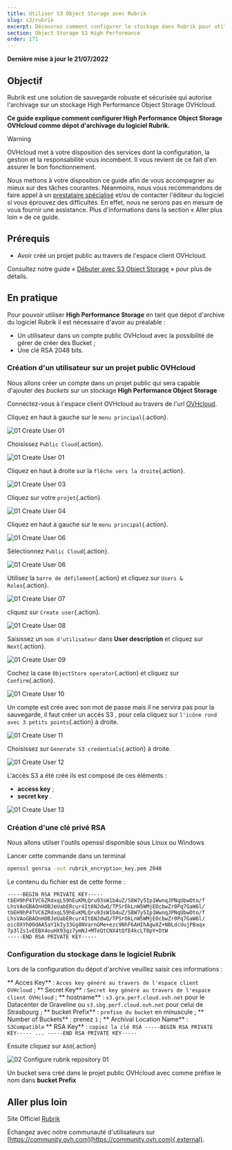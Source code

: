 ```yaml
---
title: Utiliser S3 Object Storage avec Rubrik
slug: s3/rubrik
excerpt: Découvrez comment configurer le stockage dans Rubrik pour utiliser un bucket S3 Object Storage
section: Object Storage S3 High Performance
order: 171
---
```


**Dernière mise à jour le 21/07/2022**

## Objectif

Rubrik est une solution de sauvegarde robuste et sécurisée qui autorise l'archivage sur un stockage High Performance Object Storage OVHcloud.

**Ce guide explique comment configurer High Performance Object Storage OVHcloud comme dépot d'archivage du logiciel Rubrik.**

> [!warning]
>
> OVHcloud met à votre disposition des services dont la configuration, la gestion et la responsabilité vous incombent. Il vous revient de ce fait d'en assurer le bon fonctionnement.
>
> Nous mettons à votre disposition ce guide afin de vous accompagner au mieux sur des tâches courantes. Néanmoins, nous vous recommandons de faire appel à un [prestataire spécialisé](https://partner.ovhcloud.com/fr/) et/ou de contacter l'éditeur du logiciel si vous éprouvez des difficultés. En effet, nous ne serons pas en mesure de vous fournir une assistance. Plus d'informations dans la section « Aller plus loin » de ce guide.
>

## Prérequis

- Avoir créé un projet public au travers de l'espace client OVHcloud.

Consultez notre guide « [Débuter avec S3 Object Storage](https://docs.ovh.com/fr/storage/s3/debuter-avec-s3/) » pour plus de détails.

## En pratique

Pour pouvoir utiliser **High Performance Storage** en tant que dépot d'archive du logiciel Rubrik il est nécessaire d'avoir au préalable :

- Un utilisateur dans un compte public OVHcloud avec la possibilité de gérer de créer des Bucket ;
- Une clé RSA 2048 bits.

### Création d'un utilisateur sur un projet public OVHcloud

Nous allons créer un compte dans un projet public qui sera capable d'ajouter des *buckets* sur un stockage **High Performance Object Storage**

Connectez-vous à l'espace client OVHcloud au travers de l'url [OVHcloud](https://www.ovhcloud.com).

Cliquez en haut à gauche sur le `menu principal`{.action}.

![01 Create User 01](images/01-createuser01.png)

Choisissez `Public Cloud`{.action}.

![01 Create User 01](images/01-createuser02.png)

Cliquez en haut à droite sur la `flêche vers la droite`{.action}.

![01 Create User 03](images/01-createuser03.png)

Cliquez sur votre `projet`{.action}.

![01 Create User 04](images/01-createuser04.png)

Cliquez en haut à gauche sur le `menu principal`{.action}.

![01 Create User 06](images/01-createuser05.png)

Sélectionnez `Public Cloud`{.action}.

![01 Create User 06](images/01-createuser06.png)

Utilisez la `barre de défilement`{.action} et cliquez sur `Users & Roles`{.action}.

![01 Create User 07](images/01-createuser07.png)

cliquez sur `Create user`{.action}.

![01 Create User 08](images/01-createuser08.png)

Saisissez un `nom d'utilisateur` dans **User description** et cliquez sur `Next`{.action}.

![01 Create User 09](images/01-createuser09.png)

Cochez la case `ObjectStore operator`{.action} et cliquez sur `Confirm`{.action}.

![01 Create User 10](images/01-createuser10.png)

Un compte est crée avec son mot de passe mais il ne servira pas pour la sauvegarde, il faut créer un accés S3 , pour cela cliquez sur `l'icône rond avec 3 petits points`{.action} à droite.

![01 Create User 11](images/01-createuser11.png)

Choisissez sur `Generate S3 credentials`{.action} à droite.

![01 Create User 12](images/01-createuser12.png)

L'accès S3 a été créé ils est composé de ces éléments :

- **access key** ;
- **secret key** .

![01 Create User 13](images/01-createuser13.png)

### Création d'une clé privé RSA

Nous allons utilser l'outils openssl disponible sous Linux ou Windows 

Lancer cette commande dans un terminal

```bash
openssl genrsa -out rubrik_encryption_key.pem 2048
```

Le contenu du fichier est de cette forme :

```console
-----BEGIN RSA PRIVATE KEY-----
tbEH9hP4TVC6ZRdxqL59hEuKMLQru93sW1b4uZ/S8W7y5Ip1WwnqJPNqUbwOto/f
LhsVAoGBAOnHOBJeUabERcur4It6NJdwQ/TPSrOkLnW5WMjEOcbwZr0Pq7GaW6l/
tbEH9hP4TVC6ZRdxqL59hEuKMLQru93sW1b4uZ/S8W7y5Ip1WwnqJPNqUbwOto/f
LhsVAoGBAOnHOBJeUabERcur4It6NJdwQ/TPSrOkLnW5WMjEOcbwZr0Pq7GaW6l/
oic8XYh0OdAA5aY1kIy33Gg8NVarnGMe+ezc9NhF6AHIhAgwXZ+NBLdcUujPBaqx
7p3lZs1vEEBX4ouHX93qz7ymNJ+MTeQtCNX4tQfE4kcLT0pY+DtW
-----END RSA PRIVATE KEY-----
```


### Configuration du stockage dans le logiciel Rubrik

Lors de la configuration du dépot d'archive veuillez saisir ces informations :

** Acces Key** : `Acces key généré au travers de l'espace client OVHcloud` ;
** Secret Key** : `Secret key généré au travers de l'espace client OVHcloud` ;
** hostname** : `s3.gra.perf.cloud.ovh.net` pour le Datacenter de Graveline ou `s3.sbg.perf.cloud.ovh.net` pour celui de Strasbourg ;
** bucket Prefix** : `prefixe du bucket` en minuscule ;
** Number of Buckets** : prenez `1` ;
** Archival Location Name** : `S3Compatible`
** RSA Key** : `copiez la clé RSA -----BEGIN RSA PRIVATE KEY----- ... -----END RSA PRIVATE KEY-----`

Ensuite cliquez sur `Add`{.action}

![02 Configure rubrik repository 01](images/02-configure-rubrik-repository01.png)


Un bucket sera créé dans le projet public OVHcloud avec comme préfixe le nom dans **bucket Prefix**

## Aller plus loin

Site Officiel [Rubrik](https://www.rubrik.com/)

Échangez avec notre communauté d'utilisateurs sur [https://community.ovh.com](https://community.ovh.com){.external}.


